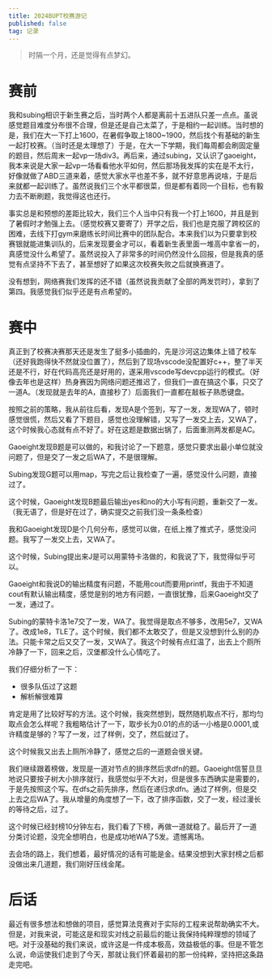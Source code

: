 ```yaml
---
title: 2024BUPT校赛游记
published: false
tag: 记录
---
```

> 时隔一个月，还是觉得有点梦幻。

# 赛前

我和subing相识于新生赛之后，当时两个人都是离前十五进队只差一点点。虽说感觉题目难度分布很不合理，但是还是自己太菜了，于是相约一起训练。当时想的是，我们在大一下打上1600，在暑假争取上1800~1900，然后找个有基础的新生一起打校赛。（当时还是太理想了）于是，在大一下学期，我们每周都会刷固定量的题目，然后周末一起vp一场div3。再后来，通过subing，又认识了gaoeight，我本来说是大家一起vp一场看看他水平如何，然后那场我发挥的实在是不太行，好像就做了ABD三道来着，感觉大家水平也差不多，就不好意思再说啥，于是后来就都一起训练了。虽然说我们三个水平都很菜，但是都有着同一个目标，也有毅力去不断刷题，我觉得这也还行。



事实总是和预想的差距比较大，我们三个人当中只有我一个打上1600，并且是到了暑假时才勉强上去。（感觉校赛又要寄了）开学之后，我们也是克服了跨校区的困难，去线下打gym来磨练长时间比赛中的团队配合。本来我们以为只要拿到校赛银就能进集训队的，后来发现要金才可以，看着新生表里面一堆高中拿省一的，真感觉没什么希望了。虽然说投入了非常多的时间仍然没什么回报，但是我真的感觉有点坚持不下去了，甚至想好了如果这次校赛失败之后就换赛道了。



没有想到，网络赛我们发挥的还不错（虽然说我贡献了全部的两发罚时），拿到了第四。我感觉我们似乎还是有点希望的。



# 赛中

真正到了校赛决赛那天还是发生了挺多小插曲的，先是沙河这边集体上错了校车（还好我跑得快不然就没位置了），然后到了现场vscode没配置好c++，整了半天还是不行，好在代码高亮还是好用的，遂采用vscode写devcpp运行的模式。（好像去年也是这样）热身赛因为网络问题还推迟了，但我们一直在搞这个事，只交了一道A。（发现就是去年的A，直接秒了）后面我们一直都在敲板子熟悉键盘。



按照之前的策略，我从前往后看，发现A是个签到，写了一发，发现WA了，顿时感觉很慌，然后又看了下题目，感觉也没理解错，又写了一发交上去，又WA了，这个时候我心态就有点不好了。好在这题是数据出锅了，后面重测两发都是AC。



Gaoeight发现B题是可以做的，和我讨论了一下题意，感觉只要求出最小单位就没问题了，但是交了一发之后WA了，不是很理解。



Subing发现G题可以用map，写完之后让我检查了一遍，感觉没什么问题，直接过了。



这个时候，Gaoeight发现B题最后输出yes和no的大小写有问题，重新交了一发。（我无语了，但是好在过了，确实提交之前我们没一条条检查）



我和Gaoeight发现D是个几何分布，感觉可以做，在纸上推了推式子，感觉没问题。我写了一发交上去，又WA了。



这个时候，Subing提出来J是可以用蒙特卡洛做的，和我说了下，我觉得似乎可以。



Gaoeight和我说D的输出精度有问题，不能用cout而要用printf，我由于不知道cout有默认输出精度，感觉是别的地方有问题，一直很犹豫，后来Gaoeight交了一发，通过了。



Subing的蒙特卡洛1e7交了一发，WA了。我觉得是取点不够多，改用5e7，又WA了。改成1e8，TLE了。这个时候，我们都不太敢交了，但是又没想到什么别的办法。只能卡常之后又交了一发，又WA了。我这个时候有点红温了，出去上个厕所冷静了一下，回来之后，汉堡都没什么心情吃了。



我们仔细分析了一下：

- 很多队伍过了这题
- 解析解很难算

肯定是用了比较好写的方法。这个时候，我突然想到，既然随机取点不行，那均匀取点会怎么样呢？我粗略估计了一下，取步长为0.01的点的话一小格是0.0001,或许精度是够的？写了一发，过了样例，交了，然后就过了。



这个时候我又出去上厕所冷静了，感觉之后的一道题会很关键。



我们继续跟着榜做，发现是一道对节点的排序然后求dfn的题。Gaoeight信誓旦旦地说只要按子树大小排序就行，我感觉似乎不大对，但是很多东西确实是需要的，于是先按照这个写。在dfs之前先排序，然后在递归求dfn。通过了样例，但是交上去之后WA了。我从增量的角度想了一下，改了排序函数，交了一发，经过漫长的等待之后，过了。



这个时候已经封榜10分钟左右，我们看了下榜，再做一道就稳了。最后开了一道分类讨论题，没完全想明白，也是成功地WA了5发。遗憾离场。



去会场的路上，我们想着，最好情况的话有可能是金。结果没想到大家封榜之后都没做出来几道题，我们刚好压线金尾。



# 后话

最近有很多想法和想做的项目，感觉算法竞赛对于实际的工程来说帮助确实不大。但是，对我来说，可能这是和现实对线之前最后的能让我保持纯粹理想的领域了吧。对于没基础的我们来说，或许这是一件成本极高，效益极低的事。但是不管怎么说，命运使我们走到了今天，那就让我们怀着最初的那一份纯粹，坚持把这条路走完吧。